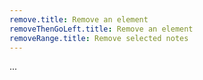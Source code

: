 ```yaml
---
remove.title: Remove an element
removeThenGoLeft.title: Remove an element
removeRange.title: Remove selected notes
---
```

...